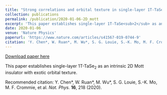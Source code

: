 ```yaml
---
title: "Strong correlations and orbital texture in single-layer 1T-TaSe<sub>2</sub>"
collection: publications
permalink: /publication/2020-01-06-2D_mott
excerpt: 'This paper establishes single-layer 1T-TaSe<sub>2</sub> as an intrinsic 2D Mott insulator with exotic orbital texture.'
date: 2020-01-06
venue: 'Nature Physics'
paperurl: 'https://www.nature.com/articles/s41567-019-0744-9'
citation: 'Y. Chen*, W. Ruan*, M. Wu*, S. G. Louie, S.-K. Mo, M. F. Crommie, et al. <i>Nat. Phys.</i> <b>16</b>, 218 (2020).'
---
```


<a href='https://www.nature.com/articles/s41567-019-0744-9'>Download paper here</a>

This paper establishes single-layer 1T-TaSe<sub>2</sub> as an intrinsic 2D Mott insulator with exotic orbital texture.

Recommended citation: Y. Chen*, W. Ruan*, M. Wu*, S. G. Louie, S.-K. Mo, M. F. Crommie, et al. <i>Nat. Phys.</i> <b>16</b>, 218 (2020).